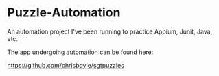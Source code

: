 # Puzzle-Automation
An automation project I've been running to practice Appium, Junit, Java, etc.

The app undergoing automation can be found here:

https://github.com/chrisboyle/sgtpuzzles
